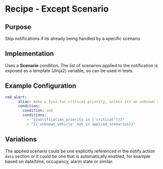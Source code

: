 # Recipe - Except Scenario

## Purpose

Skip notifications if its already being handled by a specific scenario

## Implementation

Uses a **Scenario** condition. The list of scenarios applied to the notification
is exposed as a template (Jinja2) variable, so can be used in tests.

## Example Configuration

```yaml
red_alert:
      alias: make a fuss for critical priority, unless its an unknown vehicle
      condition:
        condition: and
        conditions:
          - "{{notification_priority in ['critical']}}"
          - "{{'unknown_vehicle' not in applied_scenarios}}"

```

## Variations

The applied scenario could be one explicitly referenced in the notify action `data` section
or it could be one that is automatically enabled, for example based on date/time, occupancy,
alarm state or similar.
